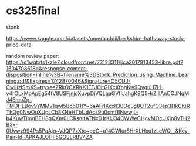 # cs325final
stonk

https://www.kaggle.com/datasets/umerhaddii/berkshire-hathaway-stock-price-data

random review paper: https://d1wqtxts1xzle7.cloudfront.net/73123311/ijca2017913453-libre.pdf?1634708618=&response-content-disposition=inline%3B+filename%3DStock_Prediction_using_Machine_Learning.pdf&Expires=1742870046&Signature=O5CUJ-CwlIizISmXS~tryxeeZRkOCXRKK1ETJOltGIXcXfngKw9QvguH7H-v4rOLxMoApEg54tV8USFjnjoXuvpDjVQLqaGVfIJahgK8Q5HrZIllAnCCJNqMJ4EmuZp-TMDHLBov9YMMv1qwl5BcqD1tY~6aAFrIKcxII30Oo3g8OT2ufC3ep3HkCKiRThQg0NwOuXUpLCb8KNeHTbUdAcs9u0cmfBNwwjL-b4KuwTimgBEH8gQXm0LCRsnItATNxD1rKlJ34CWWeCHgvMOcUXjp8vTH2B3x-0Uvwz994Ps5PaAjq~VJQP7xXtc~peG~u14CWIur8HrXLHxufzLeWQ__&Key-Pair-Id=APKAJLOHF5GGSLRBV4ZA
